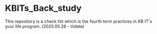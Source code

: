 # KBITs_Back_study
This repository is a check list which is the fourth term practices in KB IT's your life program. (2025.05.28 - tildate)
